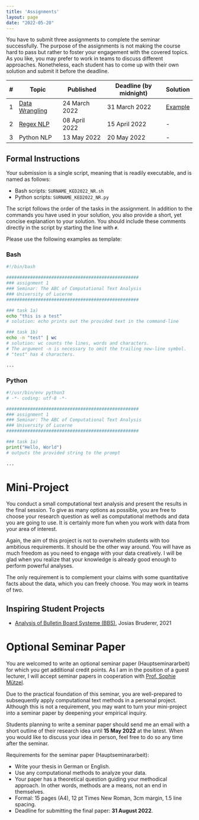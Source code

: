 ```yaml
---
title: 'Assignments'
layout: page
date: "2022-05-20"
---
```




You have to submit three assignments to complete the seminar successfully. The purpose of the assignments is not making the course hard to pass but rather to foster your engagement with the covered topics. As you like, you may prefer to work in teams to discuss different approaches. Nonetheless, each student has to come up with their own solution and submit it before the deadline. 

| #    | Topic                                                        | Published     | Deadline (by midnight)      | Solution                                                     |
| -- | --------------------------------- | ------------------------- | ----------------------------------------------- | --------------------------------------------- |
| 1    | [Data Wrangling](https://aflueckiger.github.io/KED2022/assignments/assignment_1/KED2022_assignment_1.pdf) | 24 March 2022 | 31 March 2022 | [Example](https://raw.githubusercontent.com/aflueckiger/KED2022/main/assignments/assignment_1/flueckiger_KED2022_1_solutions.sh) |
| 2    | [Regex NLP](https://aflueckiger.github.io/KED2022/assignments/assignment_2/KED2022_assignment_2.pdf) | 08 April 2022 | 15 April 2022 | - |
| 3    | Python NLP | 13 May 2022  | 20 May 2022 | - |



## Formal Instructions

Your submission is a single script, meaning that is readily executable, and is named as follows:

- Bash scripts: `SURNAME_KED2022_NR.sh`
- Python scripts: `SURNAME_KED2022_NR.py` 

The script follows the order of the tasks in the assignment. In addition to the commands you have used in your solution, you also provide a short, yet concise explanation to your solution.   You should include these comments directly in the script by starting the line with `#`.

Please use the following examples as template:

### Bash

```bash
#!/bin/bash

##################################################
### assignment 1
### Seminar: The ABC of Computational Text Analysis
### University of Lucerne
##################################################

### task 1a)
echo "this is a test"
# solution: echo prints out the provided text in the command-line 

### task 1b)
echo -n "test" | wc
# solution: wc counts the lines, words and characters. 
# The argument -n is necessary to omit the trailing new-line symbol.
# "test" has 4 characters.

...
```

### Python

```python
#!/usr/bin/env python3
# -*- coding: utf-8 -*-

##################################################
### assignment 1
### Seminar: The ABC of Computational Text Analysis
### University of Lucerne
##################################################

### task 1a)
print("Hello, World")
# outputs the provided string to the prompt

...
```


# Mini-Project

You conduct a small computational text analysis and present the results in the final session. To give as many options as possible, you are free to choose your research question as well as computational methods and data you are going to use. It is certainly more fun when you work with data from your area of interest. 

Again, the aim of this project is not to overwhelm students with too ambitious requirements. It should be the other way around. You will have as much freedom as you need to engage with your data creatively. I will be glad when you realize that your knowledge is already good enough to perform powerful analyses.

The only requirement is to complement your claims with some quantitative facts about the data, which you can freely choose. You may work in teams of two.

## Inspiring Student Projects

- [Analysis of Bulletin Board Systeme (BBS)](https://git.makersphere.ch/josias/jason-scotts-favorite-100/raw/master/README.pdf), Josias Bruderer, 2021

# Optional Seminar Paper

You are welcomed to write an optional seminar paper (Hauptseminararbeit) for which you get additional credit points. As I am in the position of a guest lecturer, I will accept seminar papers in cooperation with [Prof. Sophie Mützel](https://www.unilu.ch/fakultaeten/ksf/institute/soziologisches-seminar/mitarbeitende/sophie-muetzel/).

Due to the practical foundation of this seminar, you are well-prepared to subsequently apply computational text methods in a personal project. Although this is not a requirement, you may want to turn your mini-project into a seminar paper by deepening your empirical inquiry. 

Students planning to write a seminar paper should send me an email with a short outline of their research idea until **15 May 2022** at the latest. When you would like to discuss your idea in person, feel free to do so any time after the seminar.

Requirements for the seminar paper (Hauptseminararbeit):

* Write your thesis in German or English.
* Use any computational methods to analyze your data.
* Your paper has a theoretical question guiding your methodical approach. In other words, methods are a means, not an end in themselves.
* Formal: 15 pages (A4), 12 pt Times New Roman, 3cm margin, 1.5 line spacing.
* Deadline for submitting the final paper: **31 August 2022**.